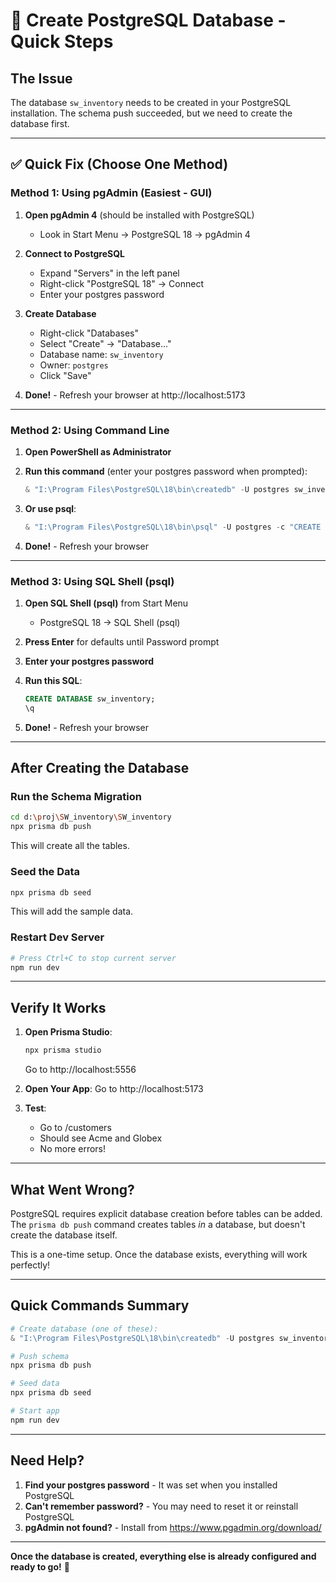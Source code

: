 # 🔧 Create PostgreSQL Database - Quick Steps

## The Issue

The database `sw_inventory` needs to be created in your PostgreSQL installation. The schema push succeeded, but we need to create the database first.

---

## ✅ Quick Fix (Choose One Method)

### Method 1: Using pgAdmin (Easiest - GUI)

1. **Open pgAdmin 4** (should be installed with PostgreSQL)
   - Look in Start Menu → PostgreSQL 18 → pgAdmin 4

2. **Connect to PostgreSQL**
   - Expand "Servers" in the left panel
   - Right-click "PostgreSQL 18" → Connect
   - Enter your postgres password

3. **Create Database**
   - Right-click "Databases"
   - Select "Create" → "Database..."
   - Database name: `sw_inventory`
   - Owner: `postgres`
   - Click "Save"

4. **Done!** - Refresh your browser at http://localhost:5173

---

### Method 2: Using Command Line

1. **Open PowerShell as Administrator**

2. **Run this command** (enter your postgres password when prompted):
   ```powershell
   & "I:\Program Files\PostgreSQL\18\bin\createdb" -U postgres sw_inventory
   ```

3. **Or use psql**:
   ```powershell
   & "I:\Program Files\PostgreSQL\18\bin\psql" -U postgres -c "CREATE DATABASE sw_inventory;"
   ```

4. **Done!** - Refresh your browser

---

### Method 3: Using SQL Shell (psql)

1. **Open SQL Shell (psql)** from Start Menu
   - PostgreSQL 18 → SQL Shell (psql)

2. **Press Enter** for defaults until Password prompt

3. **Enter your postgres password**

4. **Run this SQL**:
   ```sql
   CREATE DATABASE sw_inventory;
   \q
   ```

5. **Done!** - Refresh your browser

---

## After Creating the Database

### Run the Schema Migration

```bash
cd d:\proj\SW_inventory\SW_inventory
npx prisma db push
```

This will create all the tables.

### Seed the Data

```bash
npx prisma db seed
```

This will add the sample data.

### Restart Dev Server

```bash
# Press Ctrl+C to stop current server
npm run dev
```

---

## Verify It Works

1. **Open Prisma Studio**:
   ```bash
   npx prisma studio
   ```
   Go to http://localhost:5556

2. **Open Your App**:
   Go to http://localhost:5173

3. **Test**:
   - Go to /customers
   - Should see Acme and Globex
   - No more errors!

---

## What Went Wrong?

PostgreSQL requires explicit database creation before tables can be added. The `prisma db push` command creates tables *in* a database, but doesn't create the database itself.

This is a one-time setup. Once the database exists, everything will work perfectly!

---

## Quick Commands Summary

```powershell
# Create database (one of these):
& "I:\Program Files\PostgreSQL\18\bin\createdb" -U postgres sw_inventory

# Push schema
npx prisma db push

# Seed data
npx prisma db seed

# Start app
npm run dev
```

---

## Need Help?

1. **Find your postgres password** - It was set when you installed PostgreSQL
2. **Can't remember password?** - You may need to reset it or reinstall PostgreSQL
3. **pgAdmin not found?** - Install from https://www.pgadmin.org/download/

---

**Once the database is created, everything else is already configured and ready to go!** 🚀
